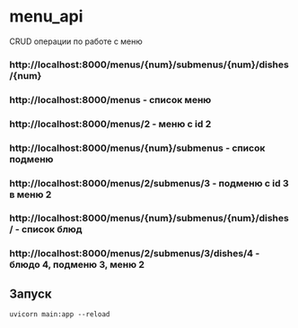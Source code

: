 # menu_api

CRUD операции по работе с меню

### http://localhost:8000/menus/{num}/submenus/{num}/dishes/{num}

### http://localhost:8000/menus - список меню
### http://localhost:8000/menus/2 - меню с id 2
### http://localhost:8000/menus/{num}/submenus - список подменю
### http://localhost:8000/menus/2/submenus/3 - подменю с id 3 в меню 2
### http://localhost:8000/menus/{num}/submenus/{num}/dishes/ - список блюд
### http://localhost:8000/menus/2/submenus/3/dishes/4 - блюдо 4, подменю 3, меню 2

## Запуск
```shell
uvicorn main:app --reload
```
